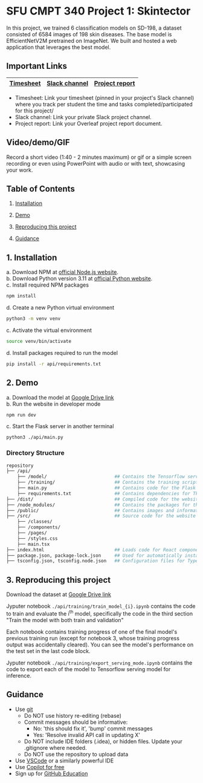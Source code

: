 # SFU CMPT 340 Project 1: Skintector
In this project, we trained 6 classification models on SD-198, a dataset consisted of 6584 images of 198 skin diseases. The base model is EfficientNetV2M pretrained on ImageNet. We built and hosted a web application that leverages the best model.

## Important Links

| [Timesheet](https://1sfu-my.sharepoint.com/:x:/g/personal/hamarneh_sfu_ca/Ef9MXVyB76BCtVh-wMX5G44BUwr7B8rmr2NsSGYwqzJrCA?e=eBwpuA) | [Slack channel](https://sfucmpt340spring2024.slack.com/archives/C06EBKQTX8R) | [Project report](https://www.overleaf.com/9885184864hycqjvxrfhjh#4ba852) |
|-----------|---------------|-------------------------|


- Timesheet: Link your timesheet (pinned in your project's Slack channel) where you track per student the time and tasks completed/participated for this project/
- Slack channel: Link your private Slack project channel.
- Project report: Link your Overleaf project report document.


## Video/demo/GIF
Record a short video (1:40 - 2 minutes maximum) or gif or a simple screen recording or even using PowerPoint with audio or with text, showcasing your work.


## Table of Contents
1. [Installation](#install)

2. [Demo](#demo)

3. [Reproducing this project](#repro)

4. [Guidance](#guide)

<a name="install"></a>

## 1. Installation
a. Download NPM at [official Node.js website](https://nodejs.org/en). <br>
b. Download Python version 3.11 at [official Python website](https://www.python.org/). <br>
c. Install required NPM packages
```bash
npm install
```
d. Create a new Python virtual environment
```bash
python3 -m venv venv
```
c. Activate the virtual environment 
```bash
source venv/bin/activate
```
d. Install packages required to run the model
```bash
pip install -r api/requirements.txt
```

<a name="demo"></a>

## 2. Demo
a. Download the model at [Google Drive link]() <br>
b. Run the website in developer mode
```bash
npm run dev
```
c. Start the Flask server in another terminal
```bash
python3 ./api/main.py
```

### Directory Structure

```bash
repository
├── /api/                               
    ├── /model/                         ## Contains the Tensorflow serving model
    ├── /training/                      ## Contains the training scripts and the dataset
    ├── main.py                         ## Contains code for the Flask server
    ├── requirements.txt                ## Contains dependencies for Tkinter app and Flask server
├── /dist/                              ## Compiled code for the website in JavaScript
├── /node_modules/                      ## Contains the packages for the project
├── /public/                            ## Contains images and information on each condition
├── /src/                               ## Source code for the website in TypeScript
    ├── /classes/                                 
    ├── /components/                    
    ├── /pages/                         
    ├── /styles.css                     
    ├── main.tsx                                   
├── index.html                          ## Loads code for React components
├── package.json, package-lock.json     ## Used for automatically installing packages from npm
├── tsconfig.json, tsconfig.node.json   ## Configuration files for TypeScript
```

<a name="repro"></a>

## 3. Reproducing this project
Download the dataset at [Google Drive link]()

Jyputer notebook `./api/training/train_model_{i}.ipynb` contains the code to train and evaluate the i<sup>th</sup> model, specifically the code in the third section "Train the model with both train and validation"

Each notebook contains training progress of one of the final model's previous training run (except for notebook 3, whose training progress output was accidentally cleared). You can see the model's performance on the test set in the last code block.

Jyputer notebook `./api/training/export_serving_mode.ipynb` contains the code to export each of the model to Tensorflow serving model for inference.

<a name="guide"></a>
## Guidance

- Use [git](https://git-scm.com/book/en/v2)
    - Do NOT use history re-editing (rebase)
    - Commit messages should be informative:
        - No: 'this should fix it', 'bump' commit messages
        - Yes: 'Resolve invalid API call in updating X'
    - Do NOT include IDE folders (.idea), or hidden files. Update your .gitignore where needed.
    - Do NOT use the repository to upload data
- Use [VSCode](https://code.visualstudio.com/) or a similarly powerful IDE
- Use [Copilot for free](https://dev.to/twizelissa/how-to-enable-github-copilot-for-free-as-student-4kal)
- Sign up for [GitHub Education](https://education.github.com/) 

